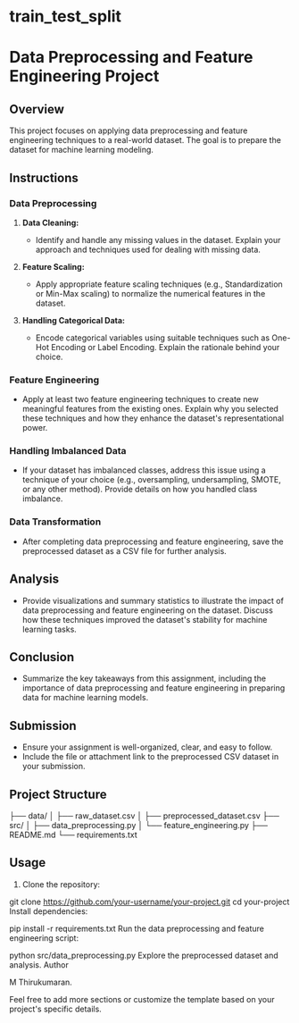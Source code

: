 # train_test_split


# Data Preprocessing and Feature Engineering Project

## Overview

This project focuses on applying data preprocessing and feature engineering techniques to a real-world dataset. The goal is to prepare the dataset for machine learning modeling.



## Instructions

### Data Preprocessing

1. **Data Cleaning:**
    - Identify and handle any missing values in the dataset. Explain your approach and techniques used for dealing with missing data.

2. **Feature Scaling:**
    - Apply appropriate feature scaling techniques (e.g., Standardization or Min-Max scaling) to normalize the numerical features in the dataset.

3. **Handling Categorical Data:**
    - Encode categorical variables using suitable techniques such as One-Hot Encoding or Label Encoding. Explain the rationale behind your choice.

### Feature Engineering

- Apply at least two feature engineering techniques to create new meaningful features from the existing ones. Explain why you selected these techniques and how they enhance the dataset's representational power.

### Handling Imbalanced Data

- If your dataset has imbalanced classes, address this issue using a technique of your choice (e.g., oversampling, undersampling, SMOTE, or any other method). Provide details on how you handled class imbalance.

### Data Transformation

- After completing data preprocessing and feature engineering, save the preprocessed dataset as a CSV file for further analysis.

## Analysis

- Provide visualizations and summary statistics to illustrate the impact of data preprocessing and feature engineering on the dataset. Discuss how these techniques improved the dataset's stability for machine learning tasks.

## Conclusion

- Summarize the key takeaways from this assignment, including the importance of data preprocessing and feature engineering in preparing data for machine learning models.

## Submission

- Ensure your assignment is well-organized, clear, and easy to follow.
- Include the file or attachment link to the preprocessed CSV dataset in your submission.

## Project Structure

├── data/
│ ├── raw_dataset.csv
│ ├── preprocessed_dataset.csv
├── src/
│ ├── data_preprocessing.py
│ └── feature_engineering.py
├── README.md
└── requirements.txt


## Usage

1. Clone the repository:

git clone https://github.com/your-username/your-project.git
cd your-project
Install dependencies:


pip install -r requirements.txt
Run the data preprocessing and feature engineering script:


python src/data_preprocessing.py
Explore the preprocessed dataset and analysis.
Author

M Thirukumaran.  

Feel free to add more sections or customize the template based on your project's specific details.
